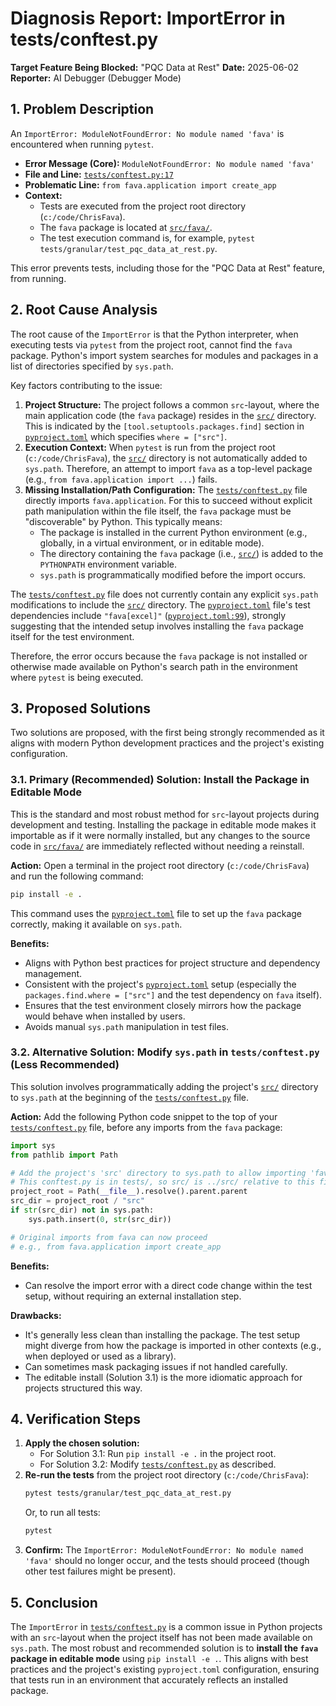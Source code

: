 # Diagnosis Report: ImportError in tests/conftest.py

**Target Feature Being Blocked:** "PQC Data at Rest"
**Date:** 2025-06-02
**Reporter:** AI Debugger (Debugger Mode)

## 1. Problem Description

An `ImportError: ModuleNotFoundError: No module named 'fava'` is encountered when running `pytest`.

-   **Error Message (Core):** `ModuleNotFoundError: No module named 'fava'`
-   **File and Line:** [`tests/conftest.py:17`](tests/conftest.py:17)
-   **Problematic Line:** `from fava.application import create_app`
-   **Context:**
    -   Tests are executed from the project root directory (`c:/code/ChrisFava`).
    -   The `fava` package is located at [`src/fava/`](src/fava/).
    -   The test execution command is, for example, `pytest tests/granular/test_pqc_data_at_rest.py`.

This error prevents tests, including those for the "PQC Data at Rest" feature, from running.

## 2. Root Cause Analysis

The root cause of the `ImportError` is that the Python interpreter, when executing tests via `pytest` from the project root, cannot find the `fava` package. Python's import system searches for modules and packages in a list of directories specified by `sys.path`.

Key factors contributing to the issue:

1.  **Project Structure:** The project follows a common `src`-layout, where the main application code (the `fava` package) resides in the [`src/`](./src/) directory. This is indicated by the `[tool.setuptools.packages.find]` section in [`pyproject.toml`](./pyproject.toml:135) which specifies `where = ["src"]`.
2.  **Execution Context:** When `pytest` is run from the project root (`c:/code/ChrisFava`), the [`src/`](./src/) directory is not automatically added to `sys.path`. Therefore, an attempt to import `fava` as a top-level package (e.g., `from fava.application import ...`) fails.
3.  **Missing Installation/Path Configuration:** The [`tests/conftest.py`](tests/conftest.py:1) file directly imports `fava.application`. For this to succeed without explicit path manipulation within the file itself, the `fava` package must be "discoverable" by Python. This typically means:
    *   The package is installed in the current Python environment (e.g., globally, in a virtual environment, or in editable mode).
    *   The directory containing the `fava` package (i.e., [`src/`](./src/)) is added to the `PYTHONPATH` environment variable.
    *   `sys.path` is programmatically modified before the import occurs.

The [`tests/conftest.py`](tests/conftest.py:1) file does not currently contain any explicit `sys.path` modifications to include the [`src/`](./src/) directory. The [`pyproject.toml`](./pyproject.toml:1) file's test dependencies include `"fava[excel]"` ([`pyproject.toml:99`](./pyproject.toml:99)), strongly suggesting that the intended setup involves installing the `fava` package itself for the test environment.

Therefore, the error occurs because the `fava` package is not installed or otherwise made available on Python's search path in the environment where `pytest` is being executed.

## 3. Proposed Solutions

Two solutions are proposed, with the first being strongly recommended as it aligns with modern Python development practices and the project's existing configuration.

### 3.1. Primary (Recommended) Solution: Install the Package in Editable Mode

This is the standard and most robust method for `src`-layout projects during development and testing. Installing the package in editable mode makes it importable as if it were normally installed, but any changes to the source code in [`src/fava/`](src/fava/) are immediately reflected without needing a reinstall.

**Action:**
Open a terminal in the project root directory (`c:/code/ChrisFava`) and run the following command:
```bash
pip install -e .
```
This command uses the [`pyproject.toml`](./pyproject.toml:1) file to set up the `fava` package correctly, making it available on `sys.path`.

**Benefits:**
-   Aligns with Python best practices for project structure and dependency management.
-   Consistent with the project's [`pyproject.toml`](./pyproject.toml:1) setup (especially the `packages.find.where = ["src"]` and the test dependency on `fava` itself).
-   Ensures that the test environment closely mirrors how the package would behave when installed by users.
-   Avoids manual `sys.path` manipulation in test files.

### 3.2. Alternative Solution: Modify `sys.path` in `tests/conftest.py` (Less Recommended)

This solution involves programmatically adding the project's [`src/`](./src/) directory to `sys.path` at the beginning of the [`tests/conftest.py`](tests/conftest.py:1) file.

**Action:**
Add the following Python code snippet to the top of your [`tests/conftest.py`](tests/conftest.py:1) file, before any imports from the `fava` package:

```python
import sys
from pathlib import Path

# Add the project's 'src' directory to sys.path to allow importing 'fava'
# This conftest.py is in tests/, so src/ is ../src/ relative to this file's parent.
project_root = Path(__file__).resolve().parent.parent
src_dir = project_root / "src"
if str(src_dir) not in sys.path:
    sys.path.insert(0, str(src_dir))

# Original imports from fava can now proceed
# e.g., from fava.application import create_app
```

**Benefits:**
-   Can resolve the import error with a direct code change within the test setup, without requiring an external installation step.

**Drawbacks:**
-   It's generally less clean than installing the package. The test setup might diverge from how the package is imported in other contexts (e.g., when deployed or used as a library).
-   Can sometimes mask packaging issues if not handled carefully.
-   The editable install (Solution 3.1) is the more idiomatic approach for projects structured this way.

## 4. Verification Steps

1.  **Apply the chosen solution:**
    *   For Solution 3.1: Run `pip install -e .` in the project root.
    *   For Solution 3.2: Modify [`tests/conftest.py`](tests/conftest.py:1) as described.
2.  **Re-run the tests** from the project root directory (`c:/code/ChrisFava`):
    ```bash
    pytest tests/granular/test_pqc_data_at_rest.py
    ```
    Or, to run all tests:
    ```bash
    pytest
    ```
3.  **Confirm:** The `ImportError: ModuleNotFoundError: No module named 'fava'` should no longer occur, and the tests should proceed (though other test failures might be present).

## 5. Conclusion

The `ImportError` in [`tests/conftest.py`](tests/conftest.py:1) is a common issue in Python projects with an `src`-layout when the project itself has not been made available on `sys.path`. The most robust and recommended solution is to **install the `fava` package in editable mode** using `pip install -e .`. This aligns with best practices and the project's existing `pyproject.toml` configuration, ensuring that tests run in an environment that accurately reflects an installed package.